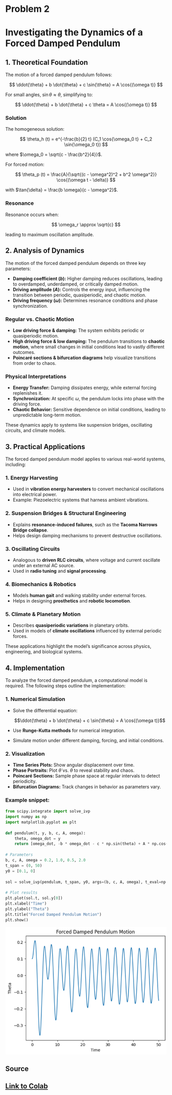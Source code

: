 # Problem 2
# Investigating the Dynamics of a Forced Damped Pendulum
## 1. Theoretical Foundation

The motion of a forced damped pendulum follows:

$$
\ddot{\theta} + b \dot{\theta} + c \sin{\theta} = A \cos{(\omega t)}
$$

For small angles, $\sin{\theta} \approx \theta$, simplifying to:

$$
\ddot{\theta} + b \dot{\theta} + c \theta = A \cos{(\omega t)}
$$

### Solution

The homogeneous solution:

$$
\theta_h (t) = e^{-\frac{b}{2} t} (C_1 \cos{\omega_0 t} + C_2 \sin{\omega_0 t})
$$

where $\omega_0 = \sqrt{c - \frac{b^2}{4}}$.

For forced motion:

$$
\theta_p (t) = \frac{A}{\sqrt{(c - \omega^2)^2 + b^2 \omega^2}} \cos{(\omega t - \delta)}
$$

with $\tan{\delta} = \frac{b \omega}{c - \omega^2}$.

### Resonance

Resonance occurs when:

$$
\omega_r \approx \sqrt{c}
$$

leading to maximum oscillation amplitude.

## 2. Analysis of Dynamics

The motion of the forced damped pendulum depends on three key parameters:

- **Damping coefficient ($b$):** Higher damping reduces oscillations, leading to overdamped, underdamped, or critically damped motion.
- **Driving amplitude ($A$):** Controls the energy input, influencing the transition between periodic, quasiperiodic, and chaotic motion.
- **Driving frequency ($\omega$):** Determines resonance conditions and phase synchronization.

### Regular vs. Chaotic Motion

- **Low driving force & damping:** The system exhibits periodic or quasiperiodic motion.
- **High driving force & low damping:** The pendulum transitions to **chaotic motion**, where small changes in initial conditions lead to vastly different outcomes.
- **Poincaré sections & bifurcation diagrams** help visualize transitions from order to chaos.

### Physical Interpretations

- **Energy Transfer:** Damping dissipates energy, while external forcing replenishes it.
- **Synchronization:** At specific $\omega$, the pendulum locks into phase with the driving force.
- **Chaotic Behavior:** Sensitive dependence on initial conditions, leading to unpredictable long-term motion.

These dynamics apply to systems like suspension bridges, oscillating circuits, and climate models.

## 3. Practical Applications

The forced damped pendulum model applies to various real-world systems, including:

### **1. Energy Harvesting**  
- Used in **vibration energy harvesters** to convert mechanical oscillations into electrical power.  
- Example: Piezoelectric systems that harness ambient vibrations.

### **2. Suspension Bridges & Structural Engineering**  
- Explains **resonance-induced failures**, such as the **Tacoma Narrows Bridge collapse**.  
- Helps design damping mechanisms to prevent destructive oscillations.

### **3. Oscillating Circuits**  
- Analogous to **driven RLC circuits**, where voltage and current oscillate under an external AC source.  
- Used in **radio tuning** and **signal processing**.

### **4. Biomechanics & Robotics**  
- Models **human gait** and walking stability under external forces.  
- Helps in designing **prosthetics** and **robotic locomotion**.

### **5. Climate & Planetary Motion**  
- Describes **quasiperiodic variations** in planetary orbits.  
- Used in models of **climate oscillations** influenced by external periodic forces.

These applications highlight the model’s significance across physics, engineering, and biological systems.

## 4. Implementation

To analyze the forced damped pendulum, a computational model is required. The following steps outline the implementation:

### **1. Numerical Simulation**
- Solve the differential equation:

  $$\ddot{\theta} + b \dot{\theta} + c \sin{\theta} = A \cos{(\omega t)}$$

- Use **Runge-Kutta methods** for numerical integration.
- Simulate motion under different damping, forcing, and initial conditions.

### **2. Visualization**
- **Time Series Plots:** Show angular displacement over time.
- **Phase Portraits:** Plot $\dot{\theta}$ vs. $\theta$ to reveal stability and chaos.
- **Poincaré Sections:** Sample phase space at regular intervals to detect periodicity.
- **Bifurcation Diagrams:** Track changes in behavior as parameters vary.

### Example snippet:

```python
from scipy.integrate import solve_ivp
import numpy as np
import matplotlib.pyplot as plt

def pendulum(t, y, b, c, A, omega):
    theta, omega_dot = y
    return [omega_dot, -b * omega_dot - c * np.sin(theta) + A * np.cos(omega * t)]

# Parameters
b, c, A, omega = 0.2, 1.0, 0.5, 2.0
t_span = (0, 50)
y0 = [0.1, 0]

sol = solve_ivp(pendulum, t_span, y0, args=(b, c, A, omega), t_eval=np.linspace(0, 50, 1000))

# Plot results
plt.plot(sol.t, sol.y[0])
plt.xlabel("Time")
plt.ylabel("Theta")
plt.title("Forced Damped Pendulum Motion")
plt.show()
```
![alt text](image-3.png)

## Source
## [Link to Colab](https://colab.research.google.com/drive/1mIRd9KSWpGVR9i_TpfusD-mv2_rJlp-U)
